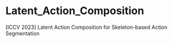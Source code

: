 # Latent_Action_Composition
[ICCV 2023] Latent Action Composition for Skeleton-based Action Segmentation
